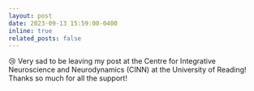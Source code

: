 ```yaml
---
layout: post
date: 2023-09-13 15:59:00-0400
inline: true
related_posts: false
---
```


😢 Very sad to be leaving my post at the Centre for Integrative Neuroscience and Neurodynamics (CINN) at the University of Reading! Thanks so much for all the support!
